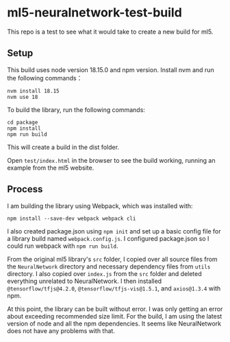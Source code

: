 # ml5-neuralnetwork-test-build
This repo is a test to see what it would take to create a new build for ml5.

## Setup
This build uses node version 18.15.0 and npm version.
Install nvm and run the following commands：
```
nvm install 18.15
nvm use 18
```


To build the library, run the following commands:
```
cd package
npm install
npm run build
```
This will create a build in the dist folder.


Open `test/index.html` in the browser to see the build working, running an example from the ml5 website.


## Process
I am building the library using Webpack, which was installed with:
```
npm install --save-dev webpack webpack cli
```

I also created package.json using `npm init` and set up a basic config file for a library build named `webpack.config.js`. I configured package.json so I could run webpack with `npm run build`.


From the original ml5 library's `src` folder, I copied over all source files from the `NeuralNetwork` directory and necessary dependency files from `utils` directory. I also copied over `index.js` from the `src` folder and deleted everything unrelated to NeuralNetwork. I then installed `@tensorflow/tfjs@4.2.0`, `@tensorflow/tfjs-vis@1.5.1`, and `axios@1.3.4` with npm.


At this point, the library can be built without error. I was only getting an error about exceeding recommended size limit. For the build, I am using the latest version of node and all the npm dependencies. It seems like NeuralNetwork does not have any problems with that.


